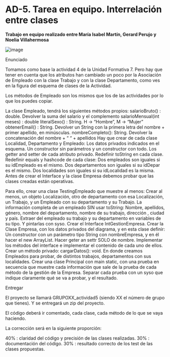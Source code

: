 # AD-5. Tarea en equipo. Interrelación entre clases
**Trabajo en equipo realizado entre María Isabel Martín, Gerard Perujo y Noelia Villahermosa**

![image](https://github.com/user-attachments/assets/302353b4-1139-441b-9862-d4a23167fdf9)

Enunciado

Tomamos como base la actividad 4 de la Unidad Formativa 7. Pero hay que tener en cuenta que los atributos han cambiado un poco por la Asociación de Empleado con la clase Trabajo y con la clase Departamento, como ves en la figura del esquema de clases de la Actividad.

Los métodos de Empleado son los mismos que los de las actividades por lo que los puedes copiar.

La clase Empleado, tendrá los siguientes métodos propios:
salarioBruto() : double. Devolver la suma del salario y el complemento
salarioMensual(int meses) : double
literalSexo() : String. H -> “Hombre”, M -> “Mujer”
obtenerEmail() : String. Devolver un String con la primera letra del nombre + primer apellido, en minúsculas.
nombreCompleto(): String. Devolver la concatenación del nombre + “ “ + apellidos
Hay que crear de cada clase Localidad, Departamento y Empleado:
Los datos privados indicados en el esquema.
Un constructor sin parámetros y un constructor con todo.
Los getter and setter de cada atributo privado.
Redefinir toString en cada clase.
Redefinir equals y hashcode de cada clase:
Dos empleados son iguales si su idEmpleado es el mismo.
Dos departamentos son iguales si su idDepar es el mismo.
Dos localidades son iguales si su idLocalidad es la misma.
Antes de crear el Interface y la clase Empresa debemos probar que las clases creadas están operativas.

Para ello, crear una clase TestingEmpleado que muestre al menos:
Crear al menos, un objeto Localización, otro de departamento con esa Localización, un Trabajo, y un Empleado con su departamento y su Trabajo.
La información completa de un empleado SIN usar toString:
Nombre, apellidos, género, nombre del departamento, nombre de su trabajo, dirección , ciudad y país.
Extraer del empleado su trabajo y su departamento en variables de su tipo. Y pintarlas con syso.
Crear el Interface IntGestionEmpresa.
Crear la Clase Empresa, con los datos privados del diagrama, y en esta clase definir:
Un constructor con un parámetro tipo String con nombreEmpresa, y en él hacer el new ArrayList.
Hacer geter an settr SOLO de nombre.
Implementar los métodos del interface e implementar el contenido de cada uno de ellos.
Crear un método privado:
cargarDatos(): void. En donde creamos Empleados para probar, de distintos trabajos, departamentos con sus localidades.
Crear una clase Principal con main static, con una prueba en secuencia que muestre cada información que sale de la prueba de cada método de la gestión de la Empresa. Separar cada prueba con un syso que indique claramente qué se va a probar, y el resultado.
 

Entregar

El proyecto se llamará GRUPOXX_actividad5 (siendo XX el número de grupo que tienes). Y se entregará un zip del proyecto.

El código deberá ir comentado, cada clase, cada método de lo que se vaya haciendo.

La corrección será en la siguiente proporción:

40% : claridad del código y precisión de las clases realizadas.
30% : documentación del código.
30% : resultado correcto de los test de las clases propuestas.


